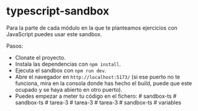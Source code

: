 # typescript-sandbox

Para la parte de cada módulo en la que te planteamos ejercicios con JavaScript puedes usar este sandbox.

Pasos:

- Clonate el proyecto.
- Instala las dependencias con `npm install`.
- Ejecuta el sandbox con `npm run dev`.
- Abre el navegador en `http://localhost:5173/` (si ese puerto no te funciona, mira en la consola donde has hecho el build, puede que este ocupado y se haya abierto en otro puerto).
- Puedes empezar a meter tu código en el fichero:
#   s a n d b o x - t s  
 #   s a n d b o x - t s  
 #   t a r e a - 3  
 #   t a r e a - 3  
 #   t a r e a - 3  
 #   s a n d b o x - t s  
 #   v a r i a b l e s  
 